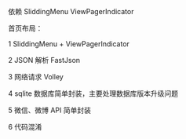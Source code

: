 依赖 SliddingMenu   ViewPagerIndicator

首页布局：

1 SliddingMenu + ViewPagerIndicator

2 JSON 解析 FastJson

3 网络请求 Volley

4 sqlite 数据库简单封装，主要处理数据库版本升级问题

5 微信、微博 API 简单封装

6 代码混淆
